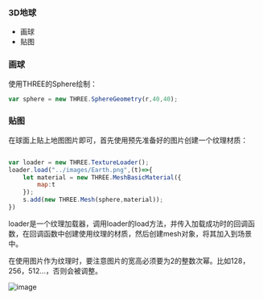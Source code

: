 ### 3D地球

- 画球
- 贴图


### 画球

使用THREE的Sphere绘制：

```js
var sphere = new THREE.SphereGeometry(r,40,40);

```


### 贴图

在球面上贴上地图图片即可，首先使用预先准备好的图片创建一个纹理材质：

```js

var loader = new THREE.TextureLoader();
loader.load("../images/Earth.png",(t)=>{
	let material = new THREE.MeshBasicMaterial({
		map:t
	});
	s.add(new THREE.Mesh(sphere,material));
})

```

loader是一个纹理加载器，调用loader的load方法，并传入加载成功时的回调函数，在回调函数中创建使用纹理的材质，然后创建mesh对象，将其加入到场景中。

在使用图片作为纹理时，要注意图片的宽高必须要为2的整数次幂。比如128，256，512...，否则会被调整。

![image](https://github.com/xswei/ThreeJS_demo/blob/master/examples/01/pic.jpg)

